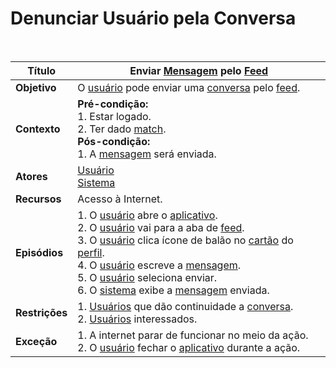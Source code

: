 # Denunciar Usuário pela Conversa

<br />

|Título|Enviar [Mensagem](/modelagem/lexicos#mensagem) pelo [Feed](/modelagem/lexicos#feed)|
|------|-------------------------|
|**Objetivo**|O [usuário](/modelagem/lexicos#usuario) pode enviar uma [conversa](/modelagem/lexicos#chat) pelo [feed](/modelagem/lexicos#feed).|
|**Contexto**|**Pré-condição:**<br/>1. Estar logado.<br/>2. Ter dado [match](/modelagem/lexicos#match).<br/>**Pós-condição:**<br/>1. A [mensagem](/modelagem/lexicos#mensagem) será enviada.|
|**Atores**|[Usuário](/modelagem/lexicos#usuario)<br/>[Sistema](/modelagem/lexicos#tinder)|
|**Recursos**|Acesso à Internet.|
|**Episódios**|1. O [usuário](/modelagem/lexicos#usuario) abre o [aplicativo](/modelagem/lexicos#tinder).<br/>2. O [usuário](/modelagem/lexicos#usuario) vai para a aba de [feed](/modelagem/lexicos#feed).<br/>3. O [usuário](/modelagem/lexicos#usuario) clica ícone de balão no [cartão](/modelagem/lexicos#cartao) do [perfil](/modelagem/lexicos#perfil).<br/>4. O [usuário](/modelagem/lexicos#usuario) escreve a [mensagem](/modelagem/lexicos#mensagem).<br/>5. O [usuário](/modelagem/lexicos#usuario) seleciona enviar.<br/>6. O [sistema](/modelagem/lexicos#tinder) exibe a [mensagem](/modelagem/lexicos#mensagem) enviada.|
|**Restrições**|1. [Usuários](/modelagem/lexicos#usuario) que dão continuidade a [conversa](/modelagem/lexicos#chat).<br/>2. [Usuários](/modelagem/lexicos#usuario) interessados.|
|**Exceção**|1. A internet parar de funcionar no meio da ação.<br/>2. O [usuário](/modelagem/lexicos#usuario) fechar o [aplicativo](/modelagem/lexicos#tinder) durante a ação.|
